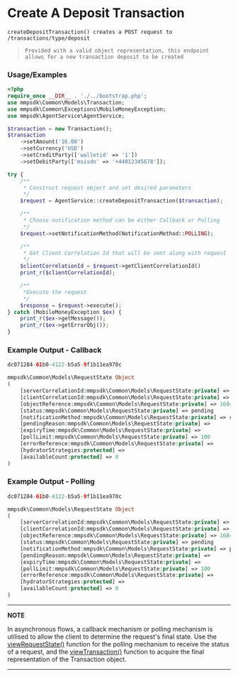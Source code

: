 # Create A Deposit Transaction

`createDepositTransaction() creates a POST request to /transactions/type/deposit`

> `Provided with a valid object representation, this endpoint allows for a new transaction deposit to be created`

### Usage/Examples

```php
<?php
require_once __DIR__ . './../bootstrap.php';
use mmpsdk\Common\Models\Transaction;
use mmpsdk\Common\Exceptions\MobileMoneyException;
use mmpsdk\AgentService\AgentService;

$transaction = new Transaction();
$transaction
    ->setAmount('16.00')
    ->setCurrency('USD')
    ->setCreditParty(['walletid' => '1'])
    ->setDebitParty(['msisdn' => '+44012345678']);

try {
    /**
     * Construct request object and set desired parameters
     */
    $request = AgentService::createDepositTransaction($transaction);

    /**
     * Choose notification method can be either Callback or Polling
     */
    $request->setNotificationMethod(NotificationMethod::POLLING);

    /**
     * Get Client Correlation Id that will be sent along with request
     */
    $clientCorrelationId = $request->getClientCorrelationId()
    print_r($clientCorrelationId);

    /**
     *Execute the request
     */
    $response = $request->execute();
} catch (MobileMoneyException $ex) {
    print_r($ex->getMessage());
    print_r($ex->getErrorObj());
}
```

### Example Output - Callback

```php
dc071284-61b0-4122-b5a5-9f1b11ea970c

mmpsdk\Common\Models\RequestState Object
(
    [serverCorrelationId:mmpsdk\Common\Models\RequestState:private] => b0b17e14-c937-4363-a131-f0d83c054f96
    [clientCorrelationId:mmpsdk\Common\Models\RequestState:private] => dc071284-61b0-4122-b5a5-9f1b11ea970c
    [objectReference:mmpsdk\Common\Models\RequestState:private] => 1684
    [status:mmpsdk\Common\Models\RequestState:private] => pending
    [notificationMethod:mmpsdk\Common\Models\RequestState:private] => callback
    [pendingReason:mmpsdk\Common\Models\RequestState:private] =>
    [expiryTime:mmpsdk\Common\Models\RequestState:private] =>
    [pollLimit:mmpsdk\Common\Models\RequestState:private] => 100
    [errorReference:mmpsdk\Common\Models\RequestState:private] =>
    [hydratorStrategies:protected] =>
    [availableCount:protected] => 0
)
```

### Example Output - Polling

```php
dc071284-61b0-4122-b5a5-9f1b11ea970c

mmpsdk\Common\Models\RequestState Object
(
    [serverCorrelationId:mmpsdk\Common\Models\RequestState:private] => b0b17e14-c937-4363-a131-f0d83c054f96
    [clientCorrelationId:mmpsdk\Common\Models\RequestState:private] => dc071284-61b0-4122-b5a5-9f1b11ea970c
    [objectReference:mmpsdk\Common\Models\RequestState:private] => 1684
    [status:mmpsdk\Common\Models\RequestState:private] => pending
    [notificationMethod:mmpsdk\Common\Models\RequestState:private] => polling
    [pendingReason:mmpsdk\Common\Models\RequestState:private] =>
    [expiryTime:mmpsdk\Common\Models\RequestState:private] =>
    [pollLimit:mmpsdk\Common\Models\RequestState:private] => 100
    [errorReference:mmpsdk\Common\Models\RequestState:private] =>
    [hydratorStrategies:protected] =>
    [availableCount:protected] => 0
)
```

---

**NOTE**

In asynchronous flows, a callback mechanism or polling mechanism is utilised to allow the client to determine the request's final state. Use the [viewRequestState()](viewRequestState.Readme.md) function for the polling mechanism to receive the status of a request, and the [viewTransaction()](viewTransaction.Readme.md) function to acquire the final representation of the Transaction object.

---
